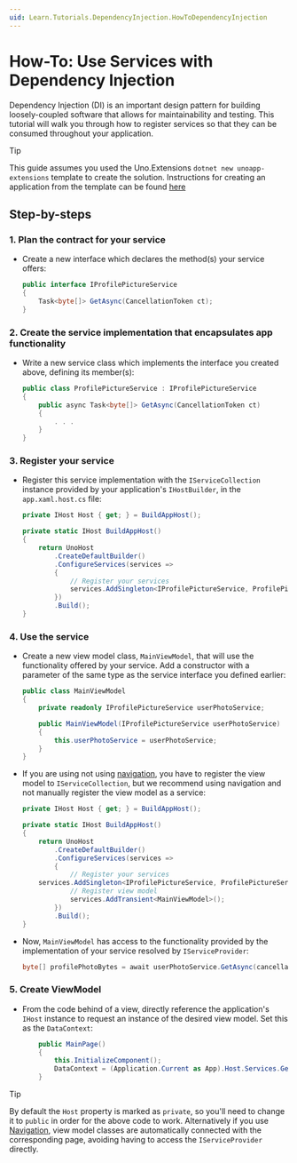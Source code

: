 ```yaml
---
uid: Learn.Tutorials.DependencyInjection.HowToDependencyInjection
---
```

# How-To: Use Services with Dependency Injection

Dependency Injection (DI) is an important design pattern for building loosely-coupled software that allows for maintainability and testing. This tutorial will walk you through how to register services so that they can be consumed throughout your application.

> [!TIP]
> This guide assumes you used the Uno.Extensions `dotnet new unoapp-extensions` template to create the solution. Instructions for creating an application from the template can be found [here](xref:Overview.Extensions)

## Step-by-steps

### 1. Plan the contract for your service  
* Create a new interface which declares the method(s) your service offers: 
    ```cs
    public interface IProfilePictureService
    {
        Task<byte[]> GetAsync(CancellationToken ct);
    }
    ```

### 2. Create the service implementation that encapsulates app functionality 
* Write a new service class which implements the interface you created above, defining its member(s):
    ```cs
    public class ProfilePictureService : IProfilePictureService
    {
        public async Task<byte[]> GetAsync(CancellationToken ct)
        {
            . . .
        }
    }
    ```
### 3. Register your service
* Register this service implementation with the `IServiceCollection` instance provided by your application's `IHostBuilder`, in the `app.xaml.host.cs` file:
    ```cs
    private IHost Host { get; } = BuildAppHost();

    private static IHost BuildAppHost()
	{ 
		return UnoHost
            .CreateDefaultBuilder()
            .ConfigureServices(services =>
			{
			    // Register your services
				services.AddSingleton<IProfilePictureService, ProfilePictureService>();
			})
            .Build();
    }
    ```
### 4. Use the service
* Create a new view model class, `MainViewModel`, that will use the functionality offered by your service. Add a constructor with a parameter of the same type as the service interface you defined earlier:
    ```cs
    public class MainViewModel
    {
        private readonly IProfilePictureService userPhotoService;

        public MainViewModel(IProfilePictureService userPhotoService)
        {
            this.userPhotoService = userPhotoService;
        }
    }
    ```
* If you are using not using [navigation](../../../Overview/Navigation/NavigationOverview.md), you have to register the view model to `IServiceCollection`, but we recommend using navigation and not manually register the view model as a service:
    ```cs
    private IHost Host { get; } = BuildAppHost();

    private static IHost BuildAppHost()
    { 
        return UnoHost
            .CreateDefaultBuilder()
            .ConfigureServices(services =>
            {
                // Register your services
		services.AddSingleton<IProfilePictureService, ProfilePictureService>();
                // Register view model
                services.AddTransient<MainViewModel>();
            })
            .Build();
    }        
    ```
* Now, `MainViewModel` has access to the functionality provided by the implementation of your service resolved by `IServiceProvider`:
    ```cs
    byte[] profilePhotoBytes = await userPhotoService.GetAsync(cancellationToken);
    ```
### 5. Create ViewModel 
* From the code behind of a view, directly reference the application's `IHost` instance to request an instance of the desired view model. Set this as the `DataContext`:
    ```cs
        public MainPage()
        {
            this.InitializeComponent();
            DataContext = (Application.Current as App).Host.Services.GetRequiredService<MainViewModel>();
        }
    ```
> [!TIP]
> By default the `Host` property is marked as `private`, so you'll need to change it to `public` in order for the above code to work. Alternatively if you use [Navigation](xref:Overview.Navigation), view model classes are automatically connected with the corresponding page, avoiding having to access the `IServiceProvider` directly. 
